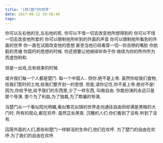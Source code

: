 ```yaml
---
title: '[转]楚门的世界'
date: 2017-08-11 19:58:48
tags:
---
```


你可以左右他的生,左右他的死.
你可以不惜一切去改变他所想得到的
你可以不惜一切去改变他所爱的
你可以限制他所听到的外面的声音
你可以限制他所看到的外面的世界
你一直在试图改变他的思想
甚至当他已经看穿一切--你丑陋的嘴脸 你肮脏的灵魂 你腐朽的思想的时候.
你还想要让他继续听命于你
继续为你的所作所为而虚伪附和.


但是一出戏,总有结束的时候.

或许我们每一个人都是楚门.
每一个中国人..
但你.绝不是上帝.
虽然你给我们食物,给我们暂时的土地,给我们整齐划一的思想.
但是,请你记住,你不是上帝.绝对不是!
因为,你给予他,给予我们的东西里,少了一样东西,
叫做自由.
你能扮演的永远只是那个导演.
那个为了利益,为了独裁,为了欺骗的导演,



当楚门从一个看似阳光明媚,看似繁花似锦的世界走向通往自由但却满是黑暗的大门时.
所有的观众,都在欢呼.
虽然正处黑夜.
沉睡的人们.你们看到了没有.听到了没有.

囚笼外面的人们,那些和楚门一样鲜活的生命们,他们在欢呼.
为了楚门的自由在欢呼.为了我们的自由在欢呼.